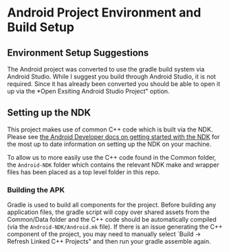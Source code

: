 # Android Project Environment and Build Setup

## Environment Setup Suggestions

The Android project was converted to use the gradle build system via Android Studio. While I suggest you build through Android Studio, it is not required. Since it has already been converted you should be able to open it up via the *Open Exsiting Android Studio Project" option.

## Setting up the NDK

This project makes use of common C++ code which is built via the NDK. 
Please see [the Android Developer docs on getting started with the NDK](https://developer.android.com/ndk/guides/index.html) for the most up to date information on setting up the NDK on your machine.

To allow us to more easily use the C++ code found in the Common folder, the `Android-NDK` folder which contains the relevant NDK make and wrapper files has been placed as a top level folder in this repo. 

### Building the APK

Gradle is used to build all components for the project. Before building any application files, the gradle script will copy over shared assets from the Common/Data folder and the C++ code should be automatically compiled (via the `Android-NDK/Android.mk` file). If there is an issue generating the C++ component of the project, you may need to manually select `Build -> Refresh Linked C++ Projects" and then run your gradle assemble again.